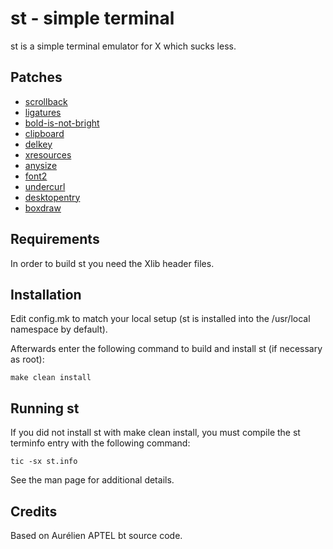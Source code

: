 # st - simple terminal

st is a simple terminal emulator for X which sucks less.

## Patches

* [scrollback](https://st.suckless.org/patches/scrollback/st-scrollback-20210507-4536f46.diff)
* [ligatures](https://st.suckless.org/patches/ligatures/0.8.4/st-ligatures-boxdraw-20210824-0.8.4.diff)
* [bold-is-not-bright](https://st.suckless.org/patches/bold-is-not-bright/st-bold-is-not-bright-20190127-3be4cf1.diff)
* [clipboard](https://st.suckless.org/patches/clipboard/st-clipboard-0.8.3.diff)
* [delkey](https://st.suckless.org/patches/delkey/st-delkey-20201112-4ef0cbd.diff)
* [xresources](https://st.suckless.org/patches/xresources/st-xresources-20200604-9ba7ecf.diff)
* [anysize](https://st.suckless.org/patches/anysize/st-anysize-0.8.4.diff)
* [font2](https://raw.githubusercontent.com/oncomouse/patches/master/st-font2-20210629-4ef0cbd.diff)
* [undercurl](https://raw.githubusercontent.com/oncomouse/patches/master/st-undercurl-20220322-ef05519.diff)
* [desktopentry](https://st.suckless.org/patches/desktopentry/st-desktopentry-0.8.4.diff)
* [boxdraw](https://raw.githubusercontent.com/oncomouse/patches/master/st-boxdraw-20220323-ef05519.diff)

## Requirements

In order to build st you need the Xlib header files.

## Installation

Edit config.mk to match your local setup (st is installed into
the /usr/local namespace by default).

Afterwards enter the following command to build and install st (if
necessary as root):

```
make clean install
```

## Running st

If you did not install st with make clean install, you must compile
the st terminfo entry with the following command:

```
tic -sx st.info
```

See the man page for additional details.

## Credits

Based on Aurélien APTEL <aurelien dot aptel at gmail dot com> bt source code.
